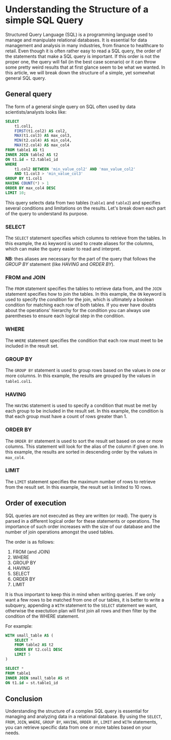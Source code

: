 # Understanding the Structure of a simple SQL Query

Structured Query Language (SQL) is a programming language used to manage and manipulate relational databases.
It is essential for data management and analysis in many industries, from finance to healthcare to retail.
Even though it is often rather easy to read a SQL query, the order of the statements that make a SQL query is important.
If this order is not the proper one, the query will fail (in the best case scenario) or it can throw some pretty weird
results that at first glance seem to be what we wanted.
In this article, we will break down the structure of a simple, yet somewhat general SQL query.

## General query

The form of a general single query on SQL often used by data scientists/analysts looks like:

```sql
SELECT
    t1.col1,
    FIRST(t1.col2) AS col2,
    MAX(t1.col3) AS max_col3,
    MIN(t2.col4) AS min_col4,
    MAX(t2.col4) AS max_col4
FROM table1 AS t1
INNER JOIN table2 AS t2
ON t1.id = t2.table1_id
WHERE 
    t1.col2 BETWEEN 'min_value_col2' AND 'max_value_col2'
    AND t1.col3 > 'min_value_col3'
GROUP BY t1.col1
HAVING COUNT(*) > 1
ORDER BY max_col4 DESC
LIMIT 10;
```

This query selects data from two tables (`table1` and `table2`) and specifies several conditions and
limitations on the results.
Let's break down each part of the query to understand its purpose.

### SELECT

The `SELECT` statement specifies which columns to retrieve from the tables.
In this example, the `AS` keyword is used to create aliases for the columns, which can make the query easier to read and interpret.

**NB**: thes aliases are necessary for the part of the query that follows the _GROUP BY_ statement (like _HAVING_ and _ORDER BY_).

### FROM and JOIN

The `FROM` statement specifies the tables to retrieve data from, and the `JOIN` statement specifies how to join the tables.
In this example, the `ON` keyword is used to specify the _condition_ for the join, which is ultimately a boolean
condition for matching each row of both tables.
If you ever have doubts about the
operations' hierarchy for the condition you can always use parentheses to ensure each logical step in the condition.

### WHERE

The `WHERE` statement specifies the condition that each row must meet to be included in the result set. 

### GROUP BY

The `GROUP BY` statement is used to group rows based on the values in one or more columns.
In this example, the results are grouped by the values in `table1.col1`.

### HAVING

The `HAVING` statement is used to specify a condition that must be met by each group to be included in the result set.
In this example, the condition is that each group must have a count of rows greater than 1.

### ORDER BY

The `ORDER BY` statement is used to sort the result set based on one or more columns.
This statement will look for the alias of the column if given one.
In this example, the results are sorted in descending order by the values in `max_col4`.

### LIMIT

The `LIMIT` statement specifies the maximum number of rows to retrieve from the result set. In this example, the result set is limited to 10 rows.

## Order of execution

SQL queries are not executed as they are written (or read). The query is parsed in a different logical order for these statements or operations.
The importance of such order increases with the size of our database and the number of join operations amongst the used
tables.

The order is as follows:

1. FROM (and JOIN)
2. WHERE
3. GROUP BY
4. HAVING
5. SELECT
6. ORDER BY
7. LIMIT

It is thus important to keep this in mind when writing queries. If we only want a few rows to be matched from one of our
tables, it is better to write a subquery, appending a `WITH` statement to the `SELECT` statement we want, otherwise the
exectution plan will first join all rows and then filter by the condition of the WHERE statement.

For example: 

```sql
WITH small_table AS (
    SELECT * 
    FROM table2 AS t2
    ORDER BY t2.col1 DESC
    LIMIT 5
)

SELECT * 
FROM table1 
INNER JOIN small_table AS st
ON t1.id = st.table1_id
```

## Conclusion

Understanding the structure of a complex SQL query is essential for managing and analyzing data in a relational database.
By using the `SELECT`, `FROM`, `JOIN`, `WHERE`, `GROUP BY`, `HAVING`, `ORDER BY`, `LIMIT` and `WITH` statements, you can retrieve specific data from one or more tables based on your needs.
